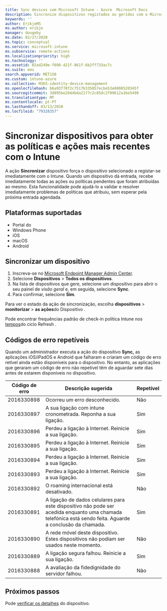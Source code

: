 ```yaml
---
title: Sync devices com Microsoft Intune - Azure  Microsoft Docs
description: Sincronize dispositivos registados ou geridos com o Microsoft Intune para obter as políticas e ações mais recentes. Inclui os passos para sincronizar através do portal do Azure e lista os códigos de erro que podem ser repetidos.
keywords: ''
author: ErikjeMS
ms.author: erikje
manager: dougeby
ms.date: 02/27/2020
ms.topic: conceptual
ms.service: microsoft-intune
ms.subservice: remote-actions
ms.localizationpriority: high
ms.technology: ''
ms.assetid: 02ad249e-f098-421f-861f-6b2ff733ac7c
ms.suite: ems
search.appverid: MET150
ms.custom: intune-azure
ms.collection: M365-identity-device-management
ms.openlocfilehash: b6a93f78f2c7517b335857ecbe53e8800520345f
ms.sourcegitcommit: 3d895be2844bda2177c2c85dc2f09612a1be5490
ms.translationtype: MT
ms.contentlocale: pt-PT
ms.lasthandoff: 03/13/2020
ms.locfileid: "79328357"
---
```

# <a name="sync-devices-to-get-the-latest-policies-and-actions-with-intune"></a>Sincronizar dispositivos para obter as políticas e ações mais recentes com o Intune


A ação **Sincronizar** dispositivo força o dispositivo selecionado a registar-se imediatamente com o Intune. Quando um dispositivo dá entrada, recebe imediatamente todas as ações ou políticas pendentes que foram atribuídas ao mesmo. Esta funcionalidade pode ajudá-lo a validar e resolver imediatamente problemas de políticas que atribuiu, sem esperar pela próxima entrada agendada.

## <a name="supported-platforms"></a>Plataformas suportadas

- Portal do
- Windows Phone
- iOS
- macOS
- Android

## <a name="sync-a-device"></a>Sincronizar um dispositivo

1. Inscreva-se no [Microsoft Endpoint Manager Admin Center](https://go.microsoft.com/fwlink/?linkid=2109431). 
3. Selecione **Dispositivos** > **Todos os dispositivos**.
4. Na lista de dispositivos que gere, selecione um dispositivo para abrir o seu painel de *visão geral* e, em seguida, selecione **Sync**.
5. Para confirmar, selecione **Sim**.

Para ver o estado da ação de sincronização, escolha **dispositivos** > **monitorizar** > **as ações**do Dispositivo .

Pode encontrar frequências padrão de check-in política Intune nos [tempos](../configuration/device-profile-troubleshoot.md#how-long-does-it-take-for-devices-to-get-a-policy-profile-or-app-after-they-are-assigned)do ciclo Refresh .

## <a name="retryable-error-codes"></a>Códigos de erro repetíveis

Quando um administrador executa a ação do dispositivo **Sync,** as aplicações iOS/iPadOS e Android que falharam e criaram um código de erro retível ainda estão disponíveis para o dispositivo. No entanto, as aplicações que geraram um código de erro não repetível têm de aguardar sete dias antes de estarem disponíveis no dispositivo.


| Código de erro  | Descrição sugerida | Repetível |
|---|---|---|
| 2016330898 | Ocorreu um erro desconhecido. | Não |
| 2016330897 | A sua ligação com intune cronometrada. Reponha a sua ligação. | Sim |
| 2016330896 | Perdeu a ligação à Internet. Reinicie a sua ligação. | Sim |
| 2016330895 | Perdeu a ligação à Internet. Reinicie a sua ligação. | Sim |
| 2016330894 | Perdeu a ligação à Internet. Reinicie a sua ligação. | Sim |
| 2016330893 | Perdeu a ligação à Internet. Reinicie a sua ligação. | Sim|
| 2016330892 | O roaming internacional está desativado. | Não|
| 2016330891 | A ligação de dados celulares para este dispositivo não pode ser acedida enquanto uma chamada telefónica está sendo feita. Aguarde a conclusão da chamada. | Sim|
| 2016330890 | A rede móvel deste dispositivo. Estes dispositivos não podiam ser usados neste momento. | Não|
| 2016330889 | A ligação segura falhou. Reinicie a sua ligação. | Sim|
| 2016330888 | A avaliação da fidedignidade do servidor falhou. | Não|

## <a name="next-steps"></a>Próximos passos

Pode [verificar os detalhes](device-inventory.md) do dispositivo.
 
